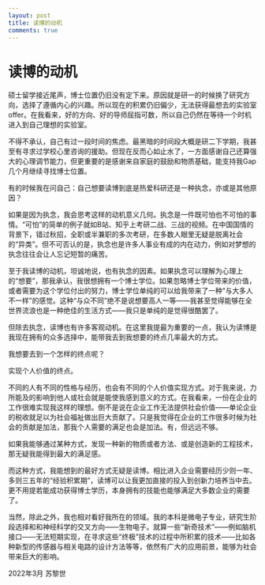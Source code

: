 ```yaml
---
layout: post
title: 读博的动机
comments: true
---
```


# 读博的动机

硕士留学接近尾声，博士位置仍旧没有定下来。原因就是研一的时候换了研究方向，选择了遵循内心的兴趣。所以现在的积累仍旧偏少，无法获得最想去的实验室offer。在我看来，好的方向、好的导师屈指可数，所以自己仍然在等待一个时机进入到自己理想的实验室。

不得不承认，自己有过一段时间的焦虑。最黑暗的时间段大概是研二下学期，我甚至有寻求过学校心里咨询的援助。但现在反而心如止水了，一方面感谢自己还算强大的心理调节能力，但更重要的是感谢来自家庭的鼓励和物质基础，能支持我Gap几个月继续寻找博士位置。

有的时候我在问自己：自己想要读博到底是热爱科研还是一种执念，亦或是其他原因？

如果是因为执念，我会思考这样的动机意义几何。执念是一件既可怕也不可怕的事情。“可怕”的简单的例子就如B站、知乎上考研二战、三战的视频。在中国国情的背景下，错过秋招，全职或半兼职的多次考研，在多数人眼里无疑是脱离社会的“异类”。但不可否认的是，执念也是许多人事业有成的内在动力，例如对梦想的执念往往会让人忘记短暂的痛苦。

至于我读博的动机，坦诚地说，也有执念的因素。如果执念可以理解为心理上的“想要”，那我承认，我很想拥有一个博士学位。如果忽略博士学位带来的价值，或者需要为这个学位付出的努力，博士学位单纯的可以给我带来了一种“与大多人不一样”的感觉。这种“与众不同”绝不是说想要高人一等——我甚至觉得能够在全世界流浪也是一种绝佳的生活方式——我只是单纯的是觉得很酷罢了。

但除去执念，读博也有许多客观动机。在这里我提最为重要的一点，我认为读博是我现在拥有的众多选择中，能带我去到我想要的终点几率最大的方式。

我想要去到一个怎样的终点呢？

实现个人价值的终点。

不同的人有不同的性格与经历，也会有不同的个人价值实现方式。对于我来说，力所能及的影响到他人或社会就是能使我感到意义的方式。在我看来，一份在企业的工作很难实现我这样的理想。倒不是说在企业工作无法提供社会价值——单论企业的税收就足以为社会福祉做出巨大贡献了。只是我觉得在企业的工作很多时候为社会的贡献是加法，那我个人需要的满足也会是加法。有，但远远不够。

如果我能够通过某种方式，发现一种新的物质或者方法、或是创造新的工程技术，那无疑我能得到最大的满足感。

而这种方式，我能想到的最好方式无疑是读博。相比进入企业需要经历少则一年、多则三五年的“经验积累期”，读博可以让我更加直接的投入到创新力培养当中去。更不用提若能成功获得博士学历，本身拥有的技能也能够满足大多数企业的需要了。

当然，除此之外，我也相对看好我所在的领域。我的本科是微电子专业，研究生阶段选择和和神经科学的交叉方向——生物电子。就算一些“新奇技术”——例如脑机接口——无法短期实现，在寻求这些“终极”技术的过程中所积累的技术——比如各种新型的传感器与相关电路的设计方法等等，依然有广大的应用前景，能够为社会带来巨大的影响。

2022年3月 苏黎世

